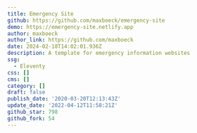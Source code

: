 ```yaml
---
title: Emergency Site
github: https://github.com/maxboeck/emergency-site
demo: https://emergency-site.netlify.app
author: maxboeck
author_link: https://github.com/maxboeck
date: 2024-02-18T14:02:01.936Z
description: A template for emergency information websites
ssg:
  - Eleventy
css: []
cms: []
category: []
draft: false
publish_date: '2020-03-20T12:13:43Z'
update_date: '2022-04-12T11:58:21Z'
github_star: 798
github_fork: 54
---
```

